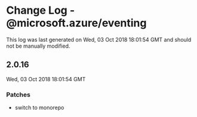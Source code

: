 # Change Log - @microsoft.azure/eventing

This log was last generated on Wed, 03 Oct 2018 18:01:54 GMT and should not be manually modified.

## 2.0.16
Wed, 03 Oct 2018 18:01:54 GMT

### Patches

- switch to monorepo

